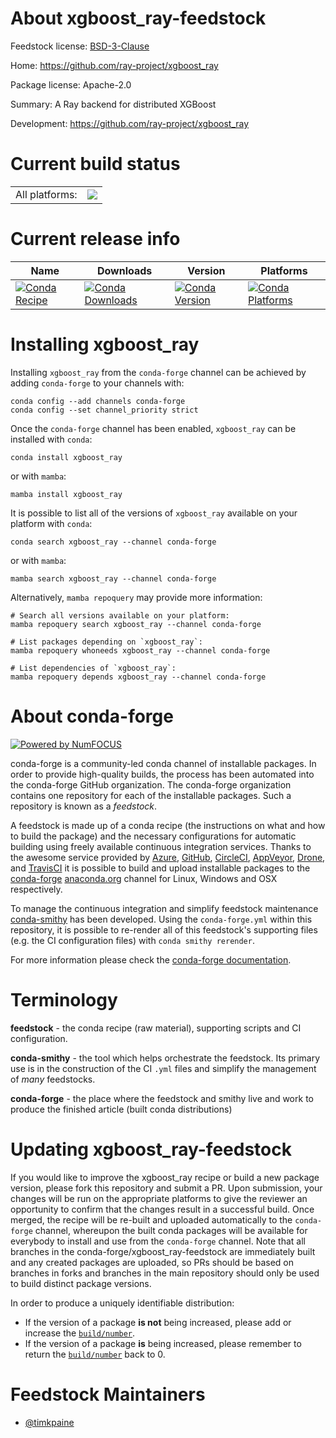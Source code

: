 About xgboost_ray-feedstock
===========================

Feedstock license: [BSD-3-Clause](https://github.com/conda-forge/xgboost_ray-feedstock/blob/main/LICENSE.txt)

Home: https://github.com/ray-project/xgboost_ray

Package license: Apache-2.0

Summary: A Ray backend for distributed XGBoost

Development: https://github.com/ray-project/xgboost_ray

Current build status
====================


<table><tr><td>All platforms:</td>
    <td>
      <a href="https://dev.azure.com/conda-forge/feedstock-builds/_build/latest?definitionId=21304&branchName=main">
        <img src="https://dev.azure.com/conda-forge/feedstock-builds/_apis/build/status/xgboost_ray-feedstock?branchName=main">
      </a>
    </td>
  </tr>
</table>

Current release info
====================

| Name | Downloads | Version | Platforms |
| --- | --- | --- | --- |
| [![Conda Recipe](https://img.shields.io/badge/recipe-xgboost_ray-green.svg)](https://anaconda.org/conda-forge/xgboost_ray) | [![Conda Downloads](https://img.shields.io/conda/dn/conda-forge/xgboost_ray.svg)](https://anaconda.org/conda-forge/xgboost_ray) | [![Conda Version](https://img.shields.io/conda/vn/conda-forge/xgboost_ray.svg)](https://anaconda.org/conda-forge/xgboost_ray) | [![Conda Platforms](https://img.shields.io/conda/pn/conda-forge/xgboost_ray.svg)](https://anaconda.org/conda-forge/xgboost_ray) |

Installing xgboost_ray
======================

Installing `xgboost_ray` from the `conda-forge` channel can be achieved by adding `conda-forge` to your channels with:

```
conda config --add channels conda-forge
conda config --set channel_priority strict
```

Once the `conda-forge` channel has been enabled, `xgboost_ray` can be installed with `conda`:

```
conda install xgboost_ray
```

or with `mamba`:

```
mamba install xgboost_ray
```

It is possible to list all of the versions of `xgboost_ray` available on your platform with `conda`:

```
conda search xgboost_ray --channel conda-forge
```

or with `mamba`:

```
mamba search xgboost_ray --channel conda-forge
```

Alternatively, `mamba repoquery` may provide more information:

```
# Search all versions available on your platform:
mamba repoquery search xgboost_ray --channel conda-forge

# List packages depending on `xgboost_ray`:
mamba repoquery whoneeds xgboost_ray --channel conda-forge

# List dependencies of `xgboost_ray`:
mamba repoquery depends xgboost_ray --channel conda-forge
```


About conda-forge
=================

[![Powered by
NumFOCUS](https://img.shields.io/badge/powered%20by-NumFOCUS-orange.svg?style=flat&colorA=E1523D&colorB=007D8A)](https://numfocus.org)

conda-forge is a community-led conda channel of installable packages.
In order to provide high-quality builds, the process has been automated into the
conda-forge GitHub organization. The conda-forge organization contains one repository
for each of the installable packages. Such a repository is known as a *feedstock*.

A feedstock is made up of a conda recipe (the instructions on what and how to build
the package) and the necessary configurations for automatic building using freely
available continuous integration services. Thanks to the awesome service provided by
[Azure](https://azure.microsoft.com/en-us/services/devops/), [GitHub](https://github.com/),
[CircleCI](https://circleci.com/), [AppVeyor](https://www.appveyor.com/),
[Drone](https://cloud.drone.io/welcome), and [TravisCI](https://travis-ci.com/)
it is possible to build and upload installable packages to the
[conda-forge](https://anaconda.org/conda-forge) [anaconda.org](https://anaconda.org/)
channel for Linux, Windows and OSX respectively.

To manage the continuous integration and simplify feedstock maintenance
[conda-smithy](https://github.com/conda-forge/conda-smithy) has been developed.
Using the ``conda-forge.yml`` within this repository, it is possible to re-render all of
this feedstock's supporting files (e.g. the CI configuration files) with ``conda smithy rerender``.

For more information please check the [conda-forge documentation](https://conda-forge.org/docs/).

Terminology
===========

**feedstock** - the conda recipe (raw material), supporting scripts and CI configuration.

**conda-smithy** - the tool which helps orchestrate the feedstock.
                   Its primary use is in the construction of the CI ``.yml`` files
                   and simplify the management of *many* feedstocks.

**conda-forge** - the place where the feedstock and smithy live and work to
                  produce the finished article (built conda distributions)


Updating xgboost_ray-feedstock
==============================

If you would like to improve the xgboost_ray recipe or build a new
package version, please fork this repository and submit a PR. Upon submission,
your changes will be run on the appropriate platforms to give the reviewer an
opportunity to confirm that the changes result in a successful build. Once
merged, the recipe will be re-built and uploaded automatically to the
`conda-forge` channel, whereupon the built conda packages will be available for
everybody to install and use from the `conda-forge` channel.
Note that all branches in the conda-forge/xgboost_ray-feedstock are
immediately built and any created packages are uploaded, so PRs should be based
on branches in forks and branches in the main repository should only be used to
build distinct package versions.

In order to produce a uniquely identifiable distribution:
 * If the version of a package **is not** being increased, please add or increase
   the [``build/number``](https://docs.conda.io/projects/conda-build/en/latest/resources/define-metadata.html#build-number-and-string).
 * If the version of a package **is** being increased, please remember to return
   the [``build/number``](https://docs.conda.io/projects/conda-build/en/latest/resources/define-metadata.html#build-number-and-string)
   back to 0.

Feedstock Maintainers
=====================

* [@timkpaine](https://github.com/timkpaine/)

